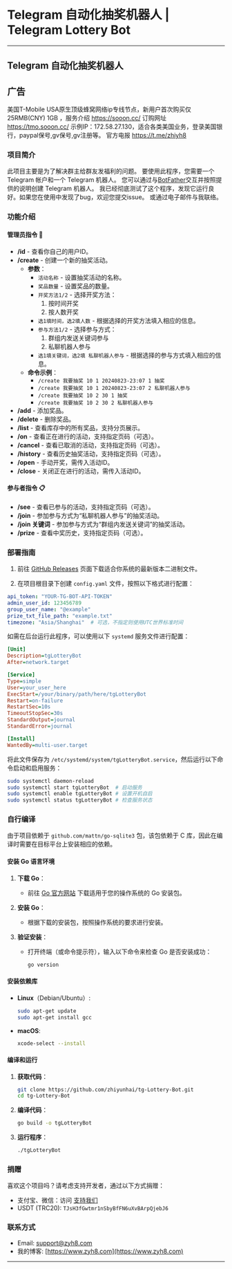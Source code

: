 # Telegram 自动化抽奖机器人 | Telegram Lottery Bot

---



## Telegram 自动化抽奖机器人

## 广告

美国T-Mobile USA原生顶级蜂窝网络ip专线节点，新用户首次购买仅25RMB(CNY) 1GB
，服务介绍 https://sooon.cc/
订购网址 https://tmo.sooon.cc/
示例IP：172.58.27.130，适合各类美国业务，登录美国银行，paypal保号,gv保号,gv注册等。
官方电报  https://t.me/zhiyh8

### 项目简介

此项目主要是为了解决群主给群友发福利的问题。
要使用此程序，您需要一个 Telegram 帐户和一个 Telegram 机器人。
您可以通过与[BotFather](https://t.me/BotFather)交互并按照提供的说明创建 Telegram 机器人。
我已经彻底测试了这个程序，发现它运行良好。如果您在使用中发现了bug，欢迎您提交issue。 或通过电子邮件与我联络。

### 功能介绍

#### 管理员指令 📜

- **/id** - 查看你自己的用户ID。
- **/create** - 创建一个新的抽奖活动。
    - **参数**：
        - `活动名称` - 设置抽奖活动的名称。
        - `奖品数量` - 设置奖品的数量。
        - `开奖方法1/2` - 选择开奖方法：
            1. 按时间开奖
            2. 按人数开奖
        - `选1填时间，选2填人数` - 根据选择的开奖方法填入相应的信息。
        - `参与方法1/2` - 选择参与方式：
            1. 群组内发送关键词参与
            2. 私聊机器人参与
        - `选1填关键词，选2填 私聊机器人参与` - 根据选择的参与方式填入相应的信息。
    - **命令示例**：
        - `/create 我要抽奖 10 1 20240823-23:07 1 抽奖`
        - `/create 我要抽奖 10 1 20240823-23:07 2 私聊机器人参与`
        - `/create 我要抽奖 10 2 30 1 抽奖`
        - `/create 我要抽奖 10 2 30 2 私聊机器人参与`
- **/add** - 添加奖品。
- **/delete** - 删除奖品。
- **/list** - 查看库存中的所有奖品，支持分页展示。
- **/on** - 查看正在进行的活动，支持指定页码（可选）。
- **/cancel** - 查看已取消的活动，支持指定页码（可选）。
- **/history** - 查看历史抽奖活动，支持指定页码（可选）。
- **/open** - 手动开奖，需传入活动ID。
- **/close** - 关闭正在进行的活动，需传入活动ID。

#### 参与者指令 📋

- **/see** - 查看已参与的活动，支持指定页码（可选）。
- **/join** - 参加参与方式为“私聊机器人参与”的抽奖活动。
- **/join 关键词** - 参加参与方式为“群组内发送关键词”的抽奖活动。
- **/prize** - 查看中奖历史，支持指定页码（可选）。

### 部署指南

1. 前往 [GitHub Releases](https://github.com/zhiyunhai/tg-Lottery-Bot/releases) 页面下载适合你系统的最新版本二进制文件。

2. 在项目根目录下创建 `config.yaml` 文件，按照以下格式进行配置：

```yaml
api_token: "YOUR-TG-BOT-API-TOKEN"
admin_user_id: 123456789
group_user_name: "@example"
prize_txt_file_path: "example.txt"
timezone: "Asia/Shanghai"  # 可选，不指定则使用UTC世界标准时间
```

如需在后台运行此程序，可以使用以下 `systemd` 服务文件进行配置：

```ini
[Unit]
Description=tgLotteryBot
After=network.target

[Service]
Type=simple
User=your_user_here
ExecStart=/your/binary/path/here/tgLotteryBot
Restart=on-failure
RestartSec=10s
TimeoutStopSec=30s
StandardOutput=journal
StandardError=journal

[Install]
WantedBy=multi-user.target
```

将此文件保存为 `/etc/systemd/system/tgLotteryBot.service`，然后运行以下命令启动和启用服务：

```bash
sudo systemctl daemon-reload
sudo systemctl start tgLotteryBot  # 启动服务
sudo systemctl enable tgLotteryBot # 设置开机自启
sudo systemctl status tgLotteryBot # 检查服务状态
```

### 自行编译

由于项目依赖于 `github.com/mattn/go-sqlite3` 包，该包依赖于 C 库，因此在编译时需要在目标平台上安装相应的依赖。

#### 安装 Go 语言环境

1. **下载 Go**：
    - 前往 [Go 官方网站](https://go.dev/dl/) 下载适用于您的操作系统的 Go 安装包。

2. **安装 Go**：
    - 根据下载的安装包，按照操作系统的要求进行安装。

3. **验证安装**：
    - 打开终端（或命令提示符），输入以下命令来检查 Go 是否安装成功：
      ```bash
      go version
      ```

#### 安装依赖库

- **Linux**（Debian/Ubuntu）:
  ```bash
  sudo apt-get update
  sudo apt-get install gcc
  ```

- **macOS**:
  ```bash
  xcode-select --install
  ```

#### 编译和运行

1. **获取代码**：
   ```bash
   git clone https://github.com/zhiyunhai/tg-Lottery-Bot.git
   cd tg-Lottery-Bot
   ```

2. **编译代码**：
   ```bash
   go build -o tgLotteryBot
   ```

3. **运行程序**：
   ```bash
   ./tgLotteryBot
   ```


### 捐赠

喜欢这个项目吗？请考虑支持开发者，通过以下方式捐赠：

- 支付宝、微信：访问 [支持我们](https://www.zyh8.com/%e6%94%af%e6%8c%81%e6%88%91%e4%bb%ac/)
- USDT (TRC20): `TJsH3fGwtmr1nSbyBfFN6uXvBArpQjebJ6`

### 联系方式

- Email: support@zyh8.com
- 我的博客: [https://www.zyh8.com](https://www.zyh8.com)

---